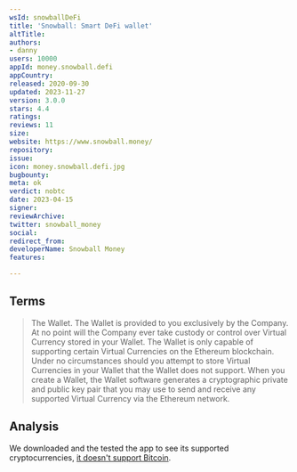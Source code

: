 ```yaml
---
wsId: snowballDeFi
title: 'Snowball: Smart DeFi wallet'
altTitle: 
authors:
- danny
users: 10000
appId: money.snowball.defi
appCountry: 
released: 2020-09-30
updated: 2023-11-27
version: 3.0.0
stars: 4.4
ratings: 
reviews: 11
size: 
website: https://www.snowball.money/
repository: 
issue: 
icon: money.snowball.defi.jpg
bugbounty: 
meta: ok
verdict: nobtc
date: 2023-04-15
signer: 
reviewArchive: 
twitter: snowball_money
social: 
redirect_from: 
developerName: Snowball Money
features: 

---
```


## Terms 

> The Wallet. The Wallet is provided to you exclusively by the Company. At no point will the Company ever take custody or control over Virtual Currency stored in your Wallet. The Wallet is only capable of supporting certain Virtual Currencies on the Ethereum blockchain. Under no circumstances should you attempt to store Virtual Currencies in your Wallet that the Wallet does not support. When you create a Wallet, the Wallet software generates a cryptographic private and public key pair that you may use to send and receive any supported Virtual Currency via the Ethereum network.

## Analysis 

We downloaded and the tested the app to see its supported cryptocurrencies, [it doesn't support Bitcoin](https://twitter.com/BitcoinWalletz/status/1647135924902580224).

